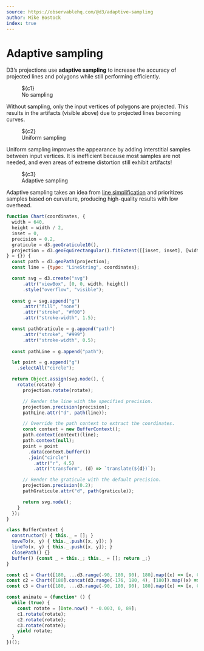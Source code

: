 ```yaml
---
source: https://observablehq.com/@d3/adaptive-sampling
author: Mike Bostock
index: true
---
```


# Adaptive sampling

D3’s projections use **adaptive sampling** to increase the accuracy of projected lines and polygons while still performing efficiently.

<figure>${c1}<figcaption>No sampling</figcaption></figure>

Without sampling, only the input vertices of polygons are projected. This results in the artifacts (visible above) due to projected lines becoming curves.

<figure>${c2}<figcaption>Uniform sampling</figcaption></figure>

Uniform sampling improves the appearance by adding interstitial samples between input vertices. It is inefficient because most samples are not needed, and even areas of extreme distortion still exhibit artifacts!

<figure>${c3}<figcaption>Adaptive sampling</figcaption></figure>

Adaptive sampling takes an idea from [line simplification](https://bost.ocks.org/mike/simplify/) and prioritizes samples based on curvature, producing high-quality results with low overhead.


```js
function Chart(coordinates, {
  width = 640,
  height = width / 2,
  inset = 0,
  precision = 0.2,
  graticule = d3.geoGraticule10(),
  projection = d3.geoEquirectangular().fitExtent([[inset, inset], [width - inset, height - inset]], {type: "Sphere"})
} = {}) {
  const path = d3.geoPath(projection);
  const line = {type: "LineString", coordinates};

  const svg = d3.create("svg")
      .attr("viewBox", [0, 0, width, height])
      .style("overflow", "visible");
  
  const g = svg.append("g")
      .attr("fill", "none")
      .attr("stroke", "#f00")
      .attr("stroke-width", 1.5);

  const pathGraticule = g.append("path")
      .attr("stroke", "#999")
      .attr("stroke-width", 0.5);
  
  const pathLine = g.append("path");

  let point = g.append("g")
    .selectAll("circle");

  return Object.assign(svg.node(), {
    rotate(rotate) {
      projection.rotate(rotate);

      // Render the line with the specified precision.
      projection.precision(precision);
      pathLine.attr("d", path(line));

      // Override the path context to extract the coordinates.
      const context = new BufferContext();
      path.context(context)(line);
      path.context(null);
      point = point      
        .data(context.buffer())
        .join("circle")
          .attr("r", 4.5)
          .attr("transform", (d) => `translate(${d})`);

      // Render the graticule with the default precision.
      projection.precision(0.2);
      pathGraticule.attr("d", path(graticule));

      return svg.node();
    }
  });
}

class BufferContext {
  constructor() { this._ = []; }
  moveTo(x, y) { this._.push([x, y]); }
  lineTo(x, y) { this._.push([x, y]); }
  closePath() {}
  buffer() {const _ = this._; this._ = []; return _;}
}

const c1 = Chart([180, ...d3.range(-90, 180, 90), 180].map((x) => [x, 0]), {precision: 0});
const c2 = Chart([180].concat(d3.range(-176, 180, 4), [180]).map((x) => [x, 0]), {precision: 0});
const c3 = Chart([180, ...d3.range(-90, 180, 90), 180].map((x) => [x, 0]));

const animate = (function* () {
  while (true) {
    const rotate = [Date.now() * -0.003, 0, 89];
    c1.rotate(rotate);
    c2.rotate(rotate);
    c3.rotate(rotate);
    yield rotate;
  }
})();
```